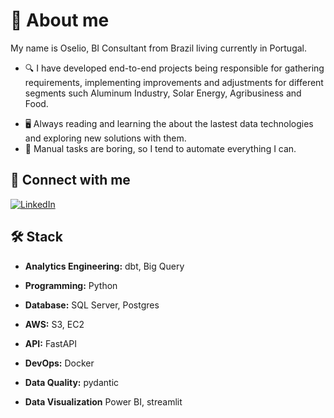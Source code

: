 #  💬 About me

My name is Oselio, BI Consultant from Brazil living currently in Portugal.

- 🔍 I have developed end-to-end projects being responsible for gathering requirements, implementing improvements and adjustments for different segments such Aluminum Industry, Solar Energy, Agribusiness and Food.
* 🖥️ Always reading and learning the about the lastest data technologies and exploring new solutions with them. 
* 🤖 Manual tasks are boring, so I tend to automate everything I can.

## 🔗 Connect with me

[![LinkedIn](https://img.shields.io/badge/linkedin-%230077B5.svg?style=for-the-badge&logo=linkedin&logoColor=white)](https://linkedin.com/in/oseliocandido)

## 🛠️ Stack
- **Analytics Engineering:** dbt, Big Query

- **Programming:** Python

- **Database:** SQL Server, Postgres

- **AWS:** S3, EC2

- **API:** FastAPI

- **DevOps:**  Docker

- **Data Quality:** pydantic

- **Data Visualization** Power BI, streamlit
  
